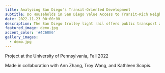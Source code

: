 ```yaml
---
title: Analyzing San Diego's Transit-Oriented Development
subtitle: Do Households in San Diego Value Access to Transit-Rich Neighborhoods?  
date: 2022-11-23 00:00:00
description: The San Diego trolley light rail offers public transport around the city, but it may not be a draw for residents. This report examines how census data and trolley locations are spatially related. 
featured_image: demo.jpg
accent_color: '#4C60E6'
gallery_images:
  - demo.jpg
---
```


Project at the University of Pennsylvania, Fall 2022

Made in collaboration with Ann Zhang, Troy Wang, and Kathleen Scopis. 

